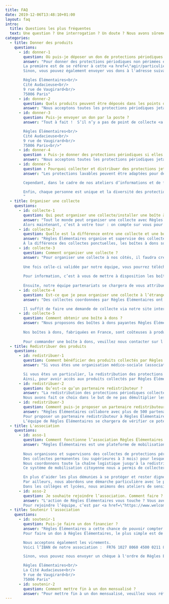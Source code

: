 ```yaml
---
title: FAQ
date: 2019-12-06T13:48:10+01:00
layout: faq
intro:
  title: Questions les plus fréquentes
  text: Une question ? Une interrogation ? Un doute ? Nous avons sûrement la réponse ;)
categories:
  - title: Donner des produits
    questions:
      - id: donner-1
        question: Où puis-je déposer un don de protections périodiques ?
        answer: "Pour donner des protections périodiques non périmées et emballées individuellement, il y a deux possibilités.<br/>
        La première est de se référer à cette <a href=\"agir/particulier/donner#carte\">carte</a> recensant tous nos points de collecte. S’il n’y en a pas autour de chez vous, c’est l’occasion de lancer une collecte ! Nous vous accompagnerons dans cette aventure. Le processus d’organisation d’une collecte est expliqué <a href=\"agir/particulier/collecter\">ici</a>.<br/>
        Sinon, vous pouvez également envoyer vos dons à l'adresse suivante :<br/><br/>

        Règles Élémentaires<br/>
        Cité Audacieuse<br/>
        9 rue de Vaugirard<br/>
        75006 Paris" 
      - id: donner-2
        question: Quels produits peuvent être déposés dans les points de collecte Règles Élémentaires ?
        answer: "Nous acceptons toutes les protections périodiques jetables et réutilisables, à condition qu’elles soient neuves (jamais utilisées). Serviettes, protège-slips, tampons, cups, culottes menstruelles … La liste complète des produits acceptés est <a href=\"agir/particulier/donner\">ici</a>. Nous voulons autant que possible donner à chaque femme dans le besoin le choix de ses protections."
      - id: donner-3
        question: Puis-je envoyer un don par la poste ? 
        answer: "Tout à fait !  S’il n’y a pas de point de collecte <a href=\"agir/particulier/donner#carte\">recensé</a> autour de chez vous, vous pouvez nous faire parvenir vos dons via la voie postale à cette adresse :<br/><br/>

        Règles Élémentaires<br/>
        Cité Audacieuse<br/>
        9 rue de Vaugirard<br/>
        75006 Paris<br/>"
      - id: donner-4
        question : Puis-je donner des protections périodiques si elles ne sont pas dans leur emballage d’origine ? 
        answer: "Nous acceptons toutes les protections périodiques jetables et réutilisables, à condition qu’elles soient neuves (jamais utilisées). Même s’ils ne sont pas dans leur emballage d’origine, nous les acceptons à condition qu’ils soient emballés individuellement."
      - id: donner-5
        question : Pourquoi collecter et distribuer des protections jetables (tampons, serviettes) et pas exclusivement des protections lavables (coupes et culottes menstruelles, serviettes lavables) ?  
        answer: "Les protections lavables peuvent être adaptées pour des femmes mal-logées, vivant en foyer ou en hôtel, mais cette protection est complexe pour les femmes vivant dans la rue pour des raisons d'hygiène. Il faut avoir accès à un point d'eau pour nettoyer sa protection et ce n'est pas toujours le cas. Malheureusement, les associations partenaires avec qui nous travaillons n'acceptent pas encore ce type de dons.<br/><br/>

        Cependant, dans le cadre de nos ateliers d’informations et de formation aux protections lavables et réutilisables, nous proposons aux femmes bénéficiaires un don de protections lavables à la fin de l’atelier.<br/><br/>

        Enfin, chaque personne est unique et la diversité des protections périodiques permet à toutes les femmes de choisir le type de protection qui lui convient. Certaines ne souhaitent tout simplement pas utiliser des protections lavables et il est important et nécessaire de respecter ce choix.
        "
  - title: Organiser une collecte
    questions:
      - id: collecte-1    
        question: Qui peut organiser une collecte/installer une boîte à dons ?
        answer: "Tout le monde peut organiser une collecte avec Règles Élémentaires. Organiser une collecte ce n’est pas seulement récolter des protections périodiques de première nécessité, c’est aussi briser le tabou autour des menstruations. Depuis la création de l’association, plus de mille collectes ont eu lieu partout en France (et même ailleurs !) à l’initiative de personnes diverses et variées, à l’image de notre société : jeunes, moins jeunes, étudiant.e.s, salarié.e.s, employé.e.s, retraité.e.s, chef.fe.s d’entreprises, scouts, mairies, ministères, collectivités territoriales, supermarchés, festivals…<br/>
        Alors maintenant, c’est à votre tour : on compte sur vous pour vous lancer et changer les règles avec nous ! Le mode d’emploi d’organisation d’une collecte en 2 temps 3 mouvements est expliqué <a href=\"agir/particulier/collecter\">ici</a>. "
      - id: collecte-2
        question: Quelle est la différence entre une collecte et une boîte à dons ? 
        answer: "Règles Élémentaires organise et supervise des collectes de protections périodiques, clé en main et ouvertes à tous·tes. Tout le monde peut organiser une collecte ponctuelle à nos côtés. Dans le cadre d’une collecte permanente (ou supérieure à 3 mois), nous mettons à disposition des boîtes à dons Règles Élémentaires accueillant les dons de protections périodiques au sein de lieux de passage, publics (ex. mairies, écoles, services d’action sociale) ou privés (ex. bureaux).<br/> 
        À la différence des collectes ponctuelles, les boîtes à dons sont installées sur le long-terme et en libre-accès"
      - id: collecte-3
        question: Comment organiser une collecte ? 
        answer: "Pour organiser une collecte à nos côtés, il faudra créer un compte sur notre site internet dans l'espace <a href=\"https://collectes.regleselementaires.com/\" target=\"_blank\">organiser une collecte</a>. Il vous faudra alors remplir une fiche avec les dates, horaires et l'adresse exacte (avec nom du lieu) de la collecte au moins deux semaines avant le début de celle-ci.<br/><br/>
 
        Une fois celle-ci validée par notre équipe, vous pourrez télécharger des supports de communication personnalisés ainsi qu'un inventaire à nous remettre en fin de collecte directement depuis votre espace collectes.<br/><br/>
        
        Pour information, c’est à vous de mettre à disposition les boîtes/cartons dans lesquels les dons seront déposés (un kit de customisation vous sera fourni par email).<br/><br/>
        
        Ensuite, notre équipe partenariats se chargera de vous attribuer une association partenaire locale qui bénéficiera de votre collecte. Nous vous mettrons en contact avec celle-ci à la fin de votre collecte pour que vous puissiez vous arranger au niveau du retrait/dépôt des dons. À noter que cette mise en relation peut prendre du temps selon les besoins et disponibilités des associations locales ; prévoyez donc un endroit où stocker les dons jusqu’à deux ou trois semaines après la fin de votre collecte."
      - id: collecte-4
        question: Est-ce que je peux organiser une collecte à l’étranger ? 
        answer: "Des collectes coordonnées par Règles Élémentaires ont déjà eu lieu au Canada, en Suisse et en Belgique.<br/><br/>

        Il suffit de faire une demande de collecte via notre site internet et nous analyserons au cas par cas la possibilité de mettre en place cette collecte hors territoire national."
      - id: collecte-5
        question: Comment obtenir une boîte à dons ?
        answer: "Nous proposons des boîtes à dons payantes Règles Élémentaires dans le cadre de l'organisation d'une collecte.<br/><br/>
 
        Nos boîtes à dons, fabriquées en France, sont coûteuses à produire et à transporter. Afin de soutenir la production et de poursuivre l’installation des boîtes à dons dans le plus d’endroits possibles, nous demandons une contribution financière aux organisateurs et organisatrices de collectes qui souhaitent en installer. Les boîtes à dons coûtent 50€ pièce, ce à quoi s'ajoutent 20€ de frais de port.<br/><br/>
        
        Pour commander une boîte à dons, veuillez nous contacter sur l'adresse suivante <b>collectes@regleselementaires.com</b>"
  - title: Redistribuer des produits
    questions:
      - id: redistribuer-1
        question: Comment bénéficier des produits collectés par Règles Élémentaires ? 
        answer: "Si vous êtes une organisation médico-sociale (association, CHRS, unité de maraude….) spécialisée dans le sans-abrisme et le mal logement et que vous souhaitez bénéficier de protections périodiques collectées par Règles Élémentaires, il suffit de vous inscrire sur notre <a href=\"https://partenaire.regleselementaires.com/account/register_partner\" target=\"_blank\">plate-forme</a> et remplir la demande de partenariat. Toutes les étapes sont expliquées sur la page <a href=\"/agir/association/redistribuer\">devenir partenaire</a>. Nous adapterons les dons selon le nombre de femmes que vous accueillez, votre localisation sur le territoire national et notre stock de protections périodiques.<br/><br/>

        Si vous êtes un particulier, la redistribution des protections périodiques collectées est assurée par nos partenaires médico-sociaux. À date, nous avons plus de 500 partenaires à travers le territoire. 
        Ainsi, pour avoir accès aux produits collectés par Règles Élémentaires, il faut être bénéficiaire de l’un de nos partenaires redistributeurs. "
      - id: redistribuer-2
        question: Qu’est-ce qu’un partenaire redistributeur ?
        answer: "La redistribution des protections périodiques collectées est assurée par nos partenaires médico-sociaux. À date, nous avons plus de 500 partenaires redistributeurs à travers le territoire.<br/> 
        Nous avons fait ce choix dans le but de ne pas démultiplier les points de contact pour les femmes dans le besoin mais également pour des questions éthiques. En effet, la redistribution de protections périodiques est un sujet complexe qui a trait à l’intimité des gens. Il est donc important pour nous de travailler en partenariat avec des associations établies et spécialistes du « sans-abrisme » et du mal logement car ce sont les structures les plus aptes à créer un dialogue sain et vertueux sur l’hygiène menstruelle et la santé reproductive."
      - id: redistribuer-3
        question: Comment puis-je proposer un partenaire redistributeur ?
        answer: "Règles Élémentaires collabore avec plus de 500 partenaires spécialistes du « sans-abrisme » et du mal logement.<br/> 
        Pour proposer un partenaire redistributeur à Règles Élémentaires, il suffit de nous contacter via notre formulaire de contact disponible en bas de cette page en indiquant toutes les informations à votre disposition sur ce partenaire : actions, site internet, localisation, etc. 
        L’équipe de Règles Élémentaires se chargera de vérifier ce potentiel partenaire et le contactera."
  - title: L'association
    questions:
      - id: asso-1
        question: Comment fonctionne l’association Règles Élémentaires ?
        answer: "Règles Élémentaires est une plateforme de mobilisation citoyenne. Nos actions s'articulent autour de 2 piliers :<br/><br/>
 
        Nous organisons et supervisons des collectes de protections périodiques, clé en main et ouvertes à tous·tes. Tout un chacun peut organiser une collecte ponctuelle à nos côtés, dans son entreprise, dans sa salle de sport, dans son commerce de proximité etc.<br/>
        Des collectes permanentes (ou supérieures à 3 mois) pour lesquelles nous mettons à disposition des boîtes à dons Règles Élémentaires, accueillent les dons de protections périodiques au sein de lieux de passage publics : mairies, écoles, ministère, conseil de l’Europe ou privés : bureaux d’entreprises. À la différence des collectes ponctuelles, les boîtes à dons sont installées sur le long-terme et sont en libre-accès.<br/>
        Nous coordonnons toute la chaîne logistique jusqu'à la redistribution auprès de partenaires médico-sociaux avec lesquels nous travaillons main dans la main (Secours Populaire, Emmaüs Solidarité, La Croix Rouge, etc.) L’action de Règles Élémentaires est indissociable de celle de ses partenaires. Notre démarche est collaborative par essence.<br/>
        Ce système de mobilisation citoyenne nous a permis de collecter et redistribuer des centaines de milliers de protections à destination des femmes sans-abri et mal logées partout en France.<br/><br/>

        En plus d’aider les plus démunies à se protéger et rester dignes, Règles Élémentaires s’engage à briser le tabou des règles. Cela passe par différentes actions de sensibilisation auprès de tou.te.s : via des conférences dans les entreprises, dans les universités, via des interventions lors de festivals, de forums, de soirées… mais aussi via les médias, des partenariats décalés et nos désormais fameux apéros menstruels !<br/>
        Par ailleurs, nous abordons une démarche particulière avec le public scolaire et auprès des femmes hébergées. 
        Dans les collèges et lycées, nous animons des ateliers de sensibilisation au tabou de règles et à la précarité menstruelle. En prison, foyer d’hébergement, et tout autre lieu mettant à disposition de femmes en situation de précarité un point d’eau, nous animons des ateliers de formation à l’hygiène menstruelle et à l’utilisation de protections réutilisables."
      - id: asso-2
        question: Je souhaite rejoindre l’association. Comment faire ?
        answer: "L'action de Règles Élémentaires vous touche ? Vous avez envie de rejoindre notre super équipe et participer aux décisions stratégiques de l'association ?<br/> 
        Pour rejoindre l’équipe, c’est par <a href=\"https://www.welcometothejungle.com/fr/companies/regles-elementaires/jobs\" target=\"_blank\">ici</a>. "
  - title: Soutenir l'association
    questions:
      - id: soutenir-1
        question: Puis-je faire un don financier ?
        answer: "Règles Élémentaires a cette chance de pouvoir compter sur de généreux·ses donateur·rices grâce auxquels nous pouvons rester indépendant·es.<br/>  
        Pour faire un don à Règles Élémentaires, le plus simple est de le faire via notre <a href=\"https://regleselementaires.don-en-ligne.com/\" onclick=\"_paq.push(['trackEvent', 'Don Financier', 'clicDonnerDonFinancier', 'don_faq']);\">formulaire de don</a>.<br/><br/>

        Nous acceptons également les virements. 
        Voici l’IBAN de notre association :  FR76 1027 8060 4500 0211 8560 110<br/><br/>

        Sinon, vous pouvez nous envoyer un chèque à l'ordre de Règles Élémentaires à l'adresse suivante :<br/><br/> 

        Règles Élémentaires<br/>
        La Cité Audacieuse<br/>
        9 rue de Vaugirard<br/>
        75006 Paris"
      - id: soutenir-2
        question: Comment mettre fin à un don mensualisé ?
        answer: "Pour mettre fin à un don mensualisé, veuillez vous référer au <a href=\"https://centredaide.helloasso.com/s/article/comment-arreter-mon-prelevement-mensuel\" target=\"_blank\">centre d’aide HelloAsso</a>. "
---
```

